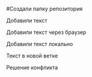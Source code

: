#Создали папку репозитория

Добавили текст

Добавили текст через браузер

Добавили текст локально 

Текст в новой ветке

Решение конфликта
